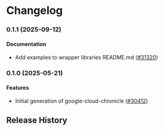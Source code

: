 # Changelog

### 0.1.1 (2025-09-12)

#### Documentation

* Add examples to wrapper libraries README.md ([#31320](https://github.com/googleapis/google-cloud-ruby/issues/31320)) 

### 0.1.0 (2025-05-21)

#### Features

* Initial generation of google-cloud-chronicle ([#30412](https://github.com/googleapis/google-cloud-ruby/issues/30412)) 

## Release History
